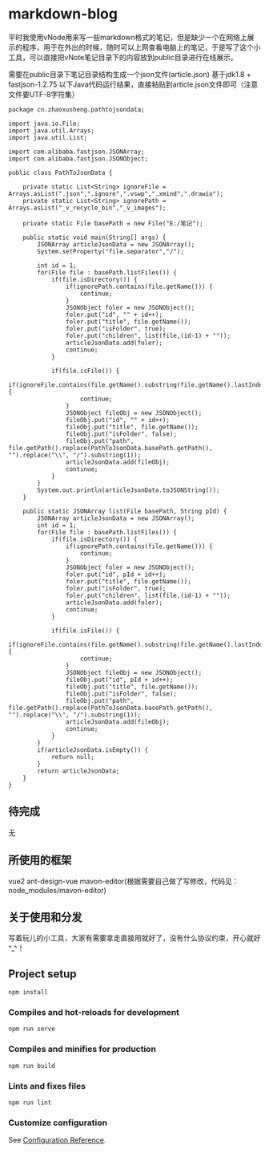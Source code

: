 # markdown-blog
平时我使用vNode用来写一些markdown格式的笔记，但是缺少一个在网络上展示的程序，用于在外出的时候，随时可以上网查看电脑上的笔记，于是写了这个小工具，可以直接把vNote笔记目录下的内容放到public目录进行在线展示。

需要在public目录下笔记目录结构生成一个json文件(article.json)
基于jdk1.8 + fastjson-1.2.75
以下Java代码运行结果，直接粘贴到article.json文件即可（注意文件要UTF-8字符集）
```
package cn.zhaoxusheng.pathtojsondata;

import java.io.File;
import java.util.Arrays;
import java.util.List;

import com.alibaba.fastjson.JSONArray;
import com.alibaba.fastjson.JSONObject;

public class PathToJsonData {

	private static List<String> ignoreFile = Arrays.asList(".json",".ignore",".vswp",".xmind",".drawio");
	private static List<String> ignorePath = Arrays.asList("_v_recycle_bin","_v_images");

	private static File basePath = new File("E:/笔记");
	
	public static void main(String[] args) {
		JSONArray articleJsonData = new JSONArray();
		System.setProperty("file.separator","/");

		int id = 1;
		for(File file : basePath.listFiles()) {
			if(file.isDirectory()) {
				if(ignorePath.contains(file.getName())) {
					continue;
				}
				JSONObject foler = new JSONObject();
				foler.put("id", "" + id++);
				foler.put("title", file.getName());
				foler.put("isFolder", true);
				foler.put("children", list(file,(id-1) + ""));
				articleJsonData.add(foler);
				continue;
			}

			if(file.isFile()) {
				if(ignoreFile.contains(file.getName().substring(file.getName().lastIndexOf(".")))) {
					continue;
				}
				JSONObject fileObj = new JSONObject();
				fileObj.put("id", "" + id++);
				fileObj.put("title", file.getName());
				fileObj.put("isFolder", false);
				fileObj.put("path", file.getPath().replace(PathToJsonData.basePath.getPath(), "").replace("\\", "/").substring(1));
				articleJsonData.add(fileObj);
				continue;
			}
		}
		System.out.println(articleJsonData.toJSONString());
	}
	
	public static JSONArray list(File basePath, String pId) {
		JSONArray articleJsonData = new JSONArray();
		int id = 1;
		for(File file : basePath.listFiles()) {
			if(file.isDirectory()) {
				if(ignorePath.contains(file.getName())) {
					continue;
				}
				JSONObject foler = new JSONObject();
				foler.put("id", pId + id++);
				foler.put("title", file.getName());
				foler.put("isFolder", true);
				foler.put("children", list(file,(id-1) + ""));
				articleJsonData.add(foler);
				continue;
			}

			if(file.isFile()) {
				if(ignoreFile.contains(file.getName().substring(file.getName().lastIndexOf(".")))) {
					continue;
				}
				JSONObject fileObj = new JSONObject();
				fileObj.put("id", pId + id++);
				fileObj.put("title", file.getName());
				fileObj.put("isFolder", false);
				fileObj.put("path", file.getPath().replace(PathToJsonData.basePath.getPath(), "").replace("\\", "/").substring(1));
				articleJsonData.add(fileObj);
				continue;
			}
		}
		if(articleJsonData.isEmpty()) {
			return null;
		}
		return articleJsonData;
	}
}

```

## 待完成
无

## 所使用的框架
vue2
ant-design-vue
mavon-editor(根据需要自己做了写修改，代码见：node_modules/mavon-editor)

## 关于使用和分发
写着玩儿的小工具，大家有需要拿走直接用就好了，没有什么协议约束，开心就好^_^！

## Project setup
```
npm install
```

### Compiles and hot-reloads for development
```
npm run serve
```

### Compiles and minifies for production
```
npm run build
```

### Lints and fixes files
```
npm run lint
```

### Customize configuration
See [Configuration Reference](https://cli.vuejs.org/config/).
